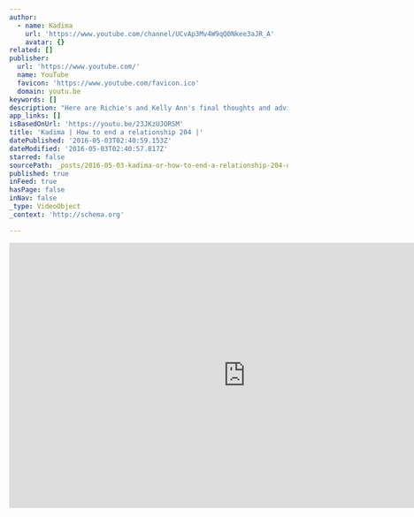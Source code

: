 ```yaml
---
author:
  - name: Kadima
    url: 'https://www.youtube.com/channel/UCvAp3Mv4W9qQ0Nkee3aJR_A'
    avatar: {}
related: []
publisher:
  url: 'https://www.youtube.com/'
  name: YouTube
  favicon: 'https://www.youtube.com/favicon.ico'
  domain: youtu.be
keywords: []
description: "Here are Richie's and Kelly Ann's final thoughts and advice on how to end a relationship."
app_links: []
isBasedOnUrl: 'https://youtu.be/23JKzUJORSM'
title: 'Kadima | How to end a relationship 204 |'
datePublished: '2016-05-03T02:40:59.153Z'
dateModified: '2016-05-03T02:40:57.817Z'
starred: false
sourcePath: _posts/2016-05-03-kadima-or-how-to-end-a-relationship-204-or.md
published: true
inFeed: true
hasPage: false
inNav: false
_type: VideoObject
_context: 'http://schema.org'

---
```

<iframe src="https://cdn.embedly.com/widgets/media.html?src=https%3A%2F%2Fwww.youtube.com%2Fembed%2F23JKzUJORSM%3Ffeature%3Doembed&amp;url=https%3A%2F%2Fwww.youtube.com%2Fwatch%3Fv%3D23JKzUJORSM%26feature%3Dyoutu.be&amp;image=https%3A%2F%2Fi.ytimg.com%2Fvi%2F23JKzUJORSM%2Fhqdefault.jpg&amp;key=b7d04c9b404c499eba89ee7072e1c4f7&amp;type=text%2Fhtml&amp;schema=youtube" width="854" height="480" scrolling="no" frameborder="0" allowfullscreen="" style=""></iframe>